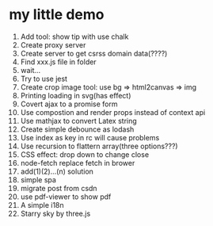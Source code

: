 # my little demo

1. Add tool: show tip with use chalk
2. Create proxy server
3. Create server to get csrss domain data(????)
4. Find xxx.js file in folder
5. wait...
6. Try to use jest
7. Create crop image tool: use bg => html2canvas => img
8. Printing loading in svg(has effect)
9. Covert ajax to a promise form
10. Use compostion and render props instead of context api
11. Use mathjax to convert Latex string
12. Create simple debounce as lodash
13. Use index as key in rc will cause problems
14. Use recursion to flattern array(three options???)
15. CSS effect: drop down to change close
16. node-fetch replace fetch in brower
17. add(1)(2)...(n) solution
18. simple spa
19. migrate post from csdn
20. use pdf-viewer to show pdf
21. A simple i18n
22. Starry sky by three.js
